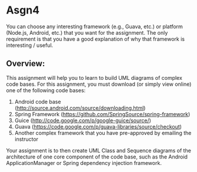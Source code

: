 Asgn4
======
You can choose any interesting framework (e.g., Guava, etc.) or platform (Node.js, Android, etc.) 
that you want for the assignment. The only requirement is that you have a good explanation of why 
that framework is interesting / useful. 

Overview: 
---------
This assignment will help you to learn to build UML diagrams of complex code bases. 
For this assignment, you must download (or simply view online) one of the following code bases:

1.	Android code base (http://source.android.com/source/downloading.html)
2.	Spring Framework (https://github.com/SpringSource/spring-framework)
3.	Guice (http://code.google.com/p/google-guice/source/)
4.	Guava (https://code.google.com/p/guava-libraries/source/checkout)
5.	Another complex framework that you have pre-approved by emailing the instructor

Your assignment is to then create UML Class and Sequence diagrams of the architecture of one core 
component of the code base, such as the Android ApplicationManager or Spring dependency injection framework. 
